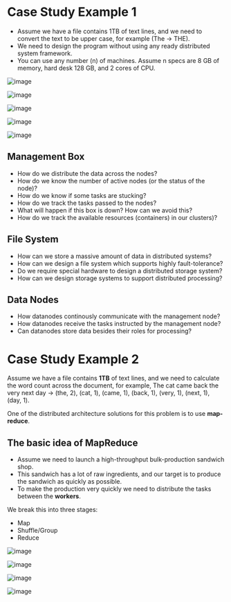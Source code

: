 # Case Study Example 1
- Assume we have a file contains 1TB of text lines, and we need to convert the text to be upper case, for example (The -> THE).
- We need to design the program without using any ready distributed system framework.
- You can use any number (n) of machines. Assume n specs are 8 GB of memory, hard desk 128 GB, and 2 cores of CPU.

![image](https://github.com/mahmoudabderahman/hadoop-distributed-systems/assets/30775657/6dc6f44d-3ce1-431d-8b55-af0341df8954)

![image](https://github.com/mahmoudabderahman/hadoop-distributed-systems/assets/30775657/a8507186-fbc8-49b4-9bfa-978a09e04ae0)

![image](https://github.com/mahmoudabderahman/hadoop-distributed-systems/assets/30775657/04b241d8-844a-419c-945f-380c98f85025)

![image](https://github.com/mahmoudabderahman/hadoop-distributed-systems/assets/30775657/7130f28b-2c08-4b2c-bef1-e3047d94b0f9)

![image](https://github.com/mahmoudabderahman/hadoop-distributed-systems/assets/30775657/6e285de8-4c13-46cf-bc05-3f8822c7ac3d)

## Management Box
- How do we distribute the data across the nodes?
- How do we know the number of active nodes (or the status of the node)?
- How do we know if some tasks are stucking?
- How do we track the tasks passed to the nodes?
- What will happen if this box is down? How can we avoid this?
- How do we track the available resources (containers) in our clusters)?

## File System
- How can we store a massive amount of data in distributed systems?
- How can we design a file system which supports highly fault-tolerance?
- Do we require special hardware to design a distributed storage system?
- How can we design storage systems to support distributed processing?

## Data Nodes
- How datanodes continously communicate with the management node?
- How datanodes receive the tasks instructed by the management node?
- Can datanodes store data besides their roles for processing?

# Case Study Example 2
Assume we have a file contains **1TB** of text lines, and we need to calculate the word count across the document, for example, The cat came back the very next day -> (the, 2), (cat, 1), (came, 1), (back, 1), (very, 1), (next, 1), (day, 1).

One of the distributed architecture solutions for this problem is to use **map-reduce**.

## The basic idea of MapReduce
- Assume we need to launch a high-throughput bulk-production sandwich shop.
- This sandwich has a lot of raw ingredients, and our target is to produce the sandwich as quickly as possible. 
- To make the production very quickly we need to distribute the tasks between the **workers**.

We break this into three stages:
- Map
- Shuffle/Group
- Reduce

![image](https://github.com/mahmoudabderahman/hadoop-distributed-systems/assets/30775657/af463a30-161a-4377-82c0-62f43c3b8485)

![image](https://github.com/mahmoudabderahman/hadoop-distributed-systems/assets/30775657/3bb0182f-d7ce-4c7f-9afe-129f0424acdb)

![image](https://github.com/mahmoudabderahman/hadoop-distributed-systems/assets/30775657/0e639700-081c-49ef-9e6d-3d0628db83fb)

![image](https://github.com/mahmoudabderahman/hadoop-distributed-systems/assets/30775657/bf5b6a0f-678e-4e25-92d9-9d08725cb02c)



